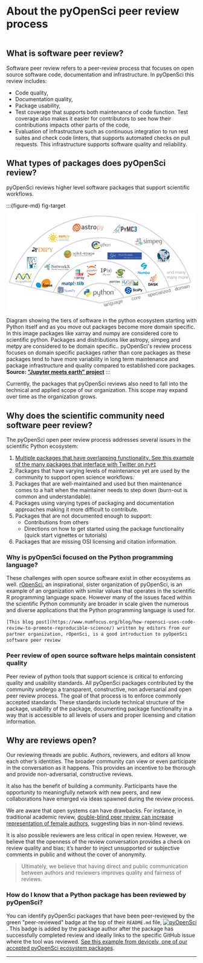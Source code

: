 # About the pyOpenSci peer review process

```{tableofcontents}
```

## What is software peer review? 

Software peer review refers to a peer-review process that focuses on open source software code, documentation and infrastructure. In pyOpenSci this review includes:

* Code quality,
* Documentation quality,
* Package usability, 
* Test coverage that supports both maintenance of code function. Test coverage also makes it easier for contributors to see how their contributions impacts other parts of the code,
* Evaluation of infrastructure such as continuous integration to run rest suites and check code linters, that supports automated checks on pull requests. This infrastructure supports software quality and reliability. 

## What types of packages does pyOpenSci review? 
pyOpenSci reviews higher level software packages that support scientific workflows. 

:::{figure-md} fig-target

<img src="../images/python-stack-jupyter-earth.png" alt="Image showing the tiers of software in the python ecosystem starting with Python itself and as you move out packages become more domain specific. In this image packages like xarray and numpy are considered core to scientific python. Packages and distributions like astropy, simpeg and metpy are considered to be domain specific." width="700px">

Diagram showing the tiers of software in the python ecosystem starting with Python itself and as you move out packages become more domain specific. In this image packages like xarray and numpy are considered core to scientific python. Packages and distributions like astropy, simpeg and metpy are considered to be domain specific.. pyOpenSci's review
process focuses on domain specific packages rather than core packages as 
these packages tend to have more variability in long term maintenance and 
package infrastructure and quality compared to established core packages. **Source: ["Jupyter meets earth" project](https://jupytearth.org/jupyter-resources/introduction/ecosystem.html)**
:::
 

Currently, the packages that pyOpenSci reviews also need to fall into the 
technical and applied scope of our organization. This scope may expand over time 
as the organization grows.

## Why does the scientific community need software peer review?

The pyOpenSci open peer review process addresses several issues in the 
scientific Python ecosystem:

1. [Multiple packages that have overlapping functionality. See this example of the many packages that interface with Twitter on `PyPI`](https://pypi.org/search/?q=twitter) 
1. Packages that have varying levels of maintenance yet are used by the community to support open science workflows. 
1. Packages that are well-maintained and used but then maintenance comes to a halt when the maintainer needs to step down (burn-out is common and understandable).
1. Packages using varying types of packaging and documentation approaches making it more difficult to contribute.
1. Packages that are not documented enough to support:
   * Contributions from others
   * Directions on how to get started using the package functionality (quick start vignettes or tutorials)  
1. Packages that are missing OSI licensing and citation information.

### Why is pyOpenSci focused on the Python programming language? 

These challenges with open source software exist in other ecosystems as well.  [rOpenSci](https://www.ropensci.org), an inspirational, sister organization of pyOpenSci, is an 
example of an organization with similar values that operates in the scientific R programming language 
space. However many of the issues 
faced within the scientific Python community are broader in scale given the 
numerous and diverse applications that the Python programming language is used for.

```{note}
[This blog post](https://www.numfocus.org/blog/how-ropensci-uses-code-review-to-promote-reproducible-science/) written by editors from our partner organization, rOpenSci, is a good introduction to pyOpenSci software peer review 
```

### Peer review of open source software helps maintain consistent quality

Peer review of python tools that support science is critical to enforcing 
quality and usability standards. All pyOpenSci packages contributed by the 
community undergo a transparent, constructive, non adversarial and open peer 
review process. The goal of that process is to enforce commonly accepted standards.
These standards include technical structure of the package, usability of the 
package, documenting package functionality in a way that is accessible 
to all levels of users and proper licensing and citation information.


## Why are reviews open?

Our reviewing threads are public. Authors, reviewers, and editors all know 
each other’s identities. The broader community can view or even participate 
in the conversation as it happens. This provides an incentive to be thorough 
and provide non-adversarial, constructive reviews. 

It also has the benefit of building a community. Participants have the 
opportunity to meaningfully network with new peers, and new collaborations 
have emerged via ideas spawned during the review process.

We are aware that open systems can have drawbacks. For instance, in 
traditional academic review, [double-blind peer review can increase representation of female authors](https://www.sciencedirect.com/science/article/pii/S0169534707002704), 
suggesting bias in non-blind reviews. 

It is also possible reviewers are less critical in open review. However, we 
believe that the openness of the review conversation provides a check on 
review quality and bias; it’s harder to inject unsupported or subjective 
comments in public and without the cover of anonymity. 

> Ultimately, we 
> believe that having direct and public communication between authors and 
> reviewers improves quality and fairness of reviews.

### How do I know that a Python package has been reviewed by pyOpenSci?

You can identify pyOpenSci packages that have been peer-reviewed by the green 
"peer-reviewed" badge at the top of their `README.md` file, [![pyOpenSci](https://tinyurl.com/y22nb8up)](). This badge is added by the package author after the package
has successfully completed review and ideally links to the specific GitHub issue
where the tool was reviewed. [See this example from devicely, one of our accepted pyOpenSci ecosystem packages](https://github.com/hpi-dhc/devicely).



********

